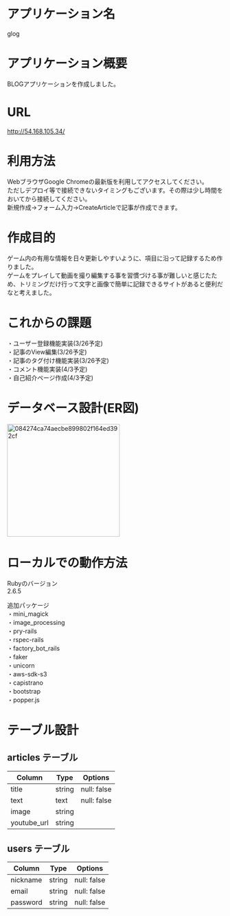 # アプリケーション名

glog  

# アプリケーション概要

BLOGアプリケーションを作成しました。  

# URL

http://54.168.105.34/

# 利用方法

WebブラウザGoogle Chromeの最新版を利用してアクセスしてください。  
ただしデプロイ等で接続できないタイミングもございます。その際は少し時間をおいてから接続してください。  
新規作成→フォーム入力→CreateArticleで記事が作成できます。  

# 作成目的

ゲーム内の有用な情報を日々更新しやすいように、項目に沿って記録するため作りました。  
ゲームをプレイして動画を撮り編集する事を習慣づける事が難しいと感じたため、トリミングだけ行って文字と画像で簡単に記録できるサイトがあると便利だなと考えました。

# これからの課題

・ユーザー登録機能実装(3/26予定)  
・記事のView編集(3/26予定)  
・記事のタグ付け機能実装(3/26予定)  
・コメント機能実装(4/3予定)  
・自己紹介ページ作成(4/3予定)

# データベース設計(ER図)

<img width="262" alt="084274ca74aecbe899802f164ed392cf" src="https://user-images.githubusercontent.com/73812712/106860383-a7a56b00-6707-11eb-9072-6c3cb743f7bc.png">

# ローカルでの動作方法

Rubyのバージョン  
2.6.5  
  
追加パッケージ  
・mini_magick  
・image_processing  
・pry-rails  
・rspec-rails  
・factory_bot_rails  
・faker  
・unicorn  
・aws-sdk-s3  
・capistrano  
・bootstrap  
・popper.js

# テーブル設計

## articles テーブル

| Column      | Type       | Options                        |
| ----------- | ---------- | ------------------------------ |
| title       | string     | null: false                    |
| text        | text       | null: false                    |
| image       | string     |                                |
| youtube_url | string     |                                |

## users テーブル

| Column      | Type       | Options                        |
| ----------- | ---------- | ------------------------------ |
| nickname    | string     | null: false                    |
| email       | string     | null: false                    |
| password    | string     | null: false                    |